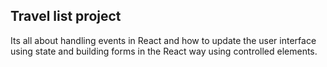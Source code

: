 ## Travel list project

Its all about handling events in React and how to update the user interface using state and building forms in the React way using controlled elements.
